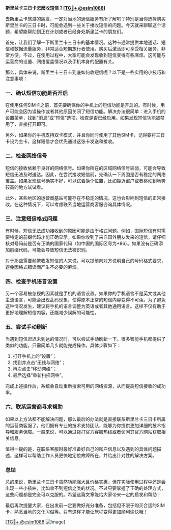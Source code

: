 **斯里兰卡三日卡怎麽收短信？[[TG💪+ @esim1088](https://t.me/s/esim1088)]**

去斯里兰卡旅游的朋友，一定对当地的通信服务有所了解吧？特别是当你选择购买斯里兰卡的三日卡时，可能会遇到一些关于接收短信的问题。今天就来聊聊这个话题，希望能帮助到正在计划或者已经身处斯里兰卡的朋友们。

首先，让我们了解一下斯里兰卡三日卡的基本情况。这种卡通常提供本地通话、短信和数据流量服务，非常适合短期旅行者使用。购买后激活即可享受相关服务，非常方便。不过，在使用过程中，大家可能会发现收到短信变得有些麻烦。这可能与运营商的设置、网络覆盖情况以及手机本身的配置有关。

那么，具体来说，斯里兰卡三日卡到底如何收短信呢？以下是一些实用的小技巧和注意事项：

### **一、确认短信功能是否开启**
在使用任何SIM卡之前，首先要确保你的手机上的短信功能是开启的。有时候，用户可能会因为误操作或者其他原因关闭了短信功能。解决办法很简单：进入手机的设置菜单，找到“消息”或“短信”选项，检查是否已经启用。如果发现短信功能被禁用了，直接打开即可。

另外，如果你的手机支持双卡模式，并且你同时使用了其他SIM卡，记得要将三日卡设为主卡，这样短信才会优先通过这张卡发送和接收。

### **二、检查网络信号**
短信的接收依赖于良好的网络信号。如果你所在的区域网络信号较弱，可能会导致短信无法及时送达。因此，在尝试接收短信前，先确认一下周围是否有稳定的网络覆盖。如果发现信号确实不好，可以试着换个位置，比如靠近窗户或者移动到地势较高的地方试试看。

此外，某些地区的运营商基站可能存在不稳定的情况，这也会影响到短信的正常接收。在这种情况下，可以考虑联系当地运营商客服咨询具体情况。

### **三、注意短信格式问题**
有时候，短信无法成功接收到的原因可能是由于格式问题。例如，国际短信有时需要特定的前缀代码才能正确显示。如果你收到了来自国外朋友发来的短信，请仔细核对号码前是否有正确的国家代码（如中国的国际区号为+86）。如果没有正确添加前缀代码，可能会导致短信无法被识别。

对于那些需要频繁收发短信的人来说，可以提前向对方说明自己的号码格式要求，避免因格式错误而产生不必要的麻烦。

### **四、检查手机语言设置**
另一个容易被忽视的因素就是手机的语言设置。如果你的手机语言不是英文或其他主流语言，可能会出现乱码现象，使得原本正常的短信内容变得不可读。为了避免这种情况发生，建议将手机的语言调整为英语或者其他通用语言。这样不仅有助于更好地理解短信内容，还能减少误解的可能性。

### **五、尝试手动刷新**
当遇到短信迟迟未到达的情况时，可以尝试手动刷新一下。很多智能手机都提供了类似的功能，只需简单几步就能完成操作。具体步骤如下：
1. 打开手机上的“设置”；
2. 找到并点击“无线与网络”；
3. 再次点击“移动网络”；
4. 最后选择“重新扫描网络”。

完成上述操作后，系统会自动重新搜索可用的网络资源，从而提高短信接收的成功率。

### **六、联系运营商寻求帮助**
如果以上方法都不能解决问题，那么最后的办法就是直接联系斯里兰卡三日卡所属的运营商客服了。他们拥有专业的技术支持团队，能够为你提供更加详细的技术指导和服务保障。一般来说，可以通过拨打官方客服热线或者访问其官方网站获取相关信息。

值得一提的是，在联系客服时最好准备好自己的账户信息以及遇到的具体问题描述，这样可以帮助工作人员更快地定位故障所在，并给出针对性的解决方案。

### **总结**
总的来说，斯里兰卡三日卡虽然功能强大且价格实惠，但在实际使用过程中还是会出现一些小插曲，比如收不到短信之类的状况。不过只要掌握了正确的处理方式，这些问题都是完全可以克服的。希望这篇文章能给大家带来一定的启发和帮助！

最后再次提醒大家，在出发前一定要做好充分准备，包括但不限于购买合适的SIM卡、熟悉当地的文化习俗等。只有这样才能让旅程变得更加顺利愉快哦！

[[TG💪+ @esim1088](https://t.me/s/esim1088) ![Image](https://i.postimg.cc/4NQfJmqS/Snipaste-2025-05-13-00-14-12.png)]